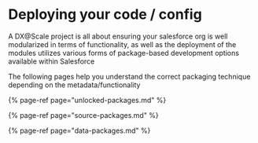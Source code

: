 # Deploying your code / config

A DX@Scale project is all about ensuring your salesforce org is well modularized in terms of functionality, as well as the deployment of the modules utilizes various forms of package-based development options available within Salesforce

The following pages help you understand the correct packaging technique depending on the metadata/functionality

{% page-ref page="unlocked-packages.md" %}

{% page-ref page="source-packages.md" %}

{% page-ref page="data-packages.md" %}



